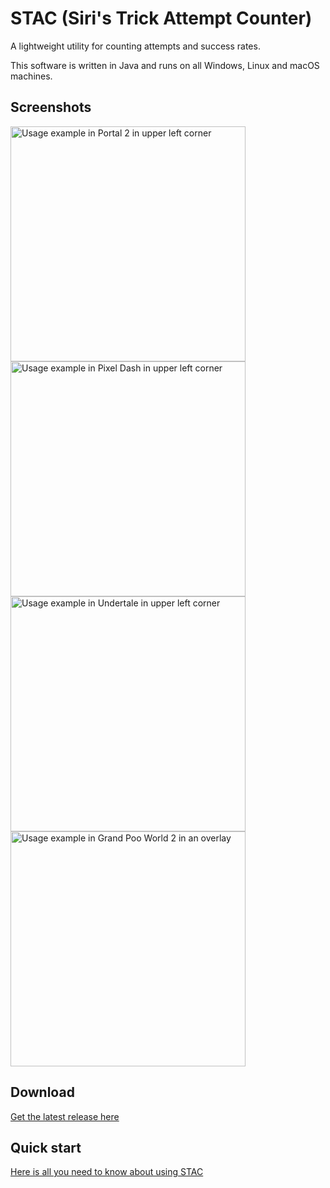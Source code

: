 # STAC (Siri's Trick Attempt Counter)
A lightweight utility for counting attempts and success rates.

This software is written in Java and runs on all Windows, Linux and macOS machines.

## Screenshots
<img src="https://www.siriusgg.com/res/graphics/stac/portal_ingame_obs.png" alt="Usage example in Portal 2 in upper left corner" width="376"/> <img src="https://www.siriusgg.com/res/graphics/stac/pixel_dash_ingame_obs.png" alt="Usage example in Pixel Dash in upper left corner" width="376"/>
<img src="https://www.siriusgg.com/res/graphics/stac/undertale_ingame_obs.png" alt="Usage example in Undertale in upper left corner" width="376"/> <img src="https://www.siriusgg.com/res/graphics/stac/grand_poo_world_2_stac.png" alt="Usage example in Grand Poo World 2 in an overlay" width="376"/>

## Download
[Get the latest release here](https://github.com/JGC-Sirius/siris-trick-attempt-counter/releases/latest)

## Quick start
[Here is all you need to know about using STAC](./docs/HOW_TO.md)
